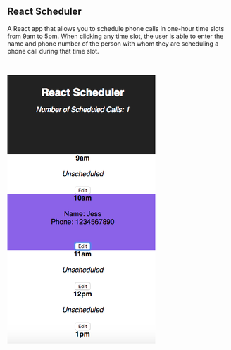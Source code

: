 ## React Scheduler

A React app that allows you to schedule phone calls in one-hour time slots from 9am to 5pm.
When clicking any time slot, the user is able to enter the name and phone number of the person with whom they are scheduling a phone call during that time slot.

<br>

![image](https://raw.githubusercontent.com/richaparande/React-Scheduler/master/react-scheduler.png)
